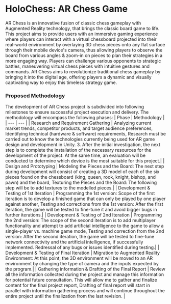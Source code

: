 # HoloChess: AR Chess Game
AR Chess is an innovative fusion of classic chess gameplay with Augmented Reality technology, that brings the classic board game to life. 
This project aims to provide users with an immersive gaming experience where players can interact with a virtual chessboard projected into their real-world environment by overlaying 3D chess pieces onto any flat surface through their mobile device's camera, thus allowing players to observe the board from various angles & zoom-in on pieces to plan their strategies in a more engaging way. Players can challenge various opponents to strategic battles, maneuvering virtual chess pieces with intuitive gestures and commands. 
AR Chess aims to revolutionize traditional chess gameplay by bringing it into the digital age, offering players a dynamic and visually captivating way to enjoy this timeless strategy game.

### Proposed Methodology
The development of AR Chess project is subdivided into following milestones to ensure successful project execution and delivery. The methodology will encompass the following phases:
| Phase | Methodology |
| --- | --- |
| Research and Requirement Gathering | Analyzing current market trends, competitor products, and target audience preferences, Identifying technical (hardware & software) requirements, Research must be carried out to know the technologies currently being used for AR game design and development in Unity. 3.	After the initial investigation, the next step is to complete the installation of the necessary resources for the development of the project. At the same time, an evaluation will be conducted to determine which device is the most suitable for this project.|
| Design and Prototyping | Modeling the Pieces and the Board: The next step during development will consist of creating a 3D model of each of the six pieces found on the chessboard (king, queen, rook, knight, bishop, and pawn) and the board, Texturing the Pieces and the Board: The following step will be to add textures to the modelled pieces.|
| Development & Testing of 1st Iteration | Programming the 1st version: Scope of the first iteration is to develop a finished game that can only be played by one player against another, Testing and corrections from the 1st version: After the first iteration, the game will be tested to fine-tune it and avoid bigger bugs in further iterations.|
| Development & Testing of 2nd Iteration | Programming the 2nd version: The scope of the second iteration is to add multiplayer functionality and attempt to add artificial intelligence to the game to allow a single-player vs. machine game mode, Testing and correction from the 2nd version: After the second iteration, the game will be tested to fine-tune network connectivity and the artificial intelligence, if successfully implemented. Redressal of any bugs or issues identified during testing.|
| Development & Testing of Final Iteration | Migration to Augmented Reality Environment: At this point, the 3D environment will be moved to an AR environment by changing the type of camera and the inputs expected by the program.|
| Gathering information & Drafting of the Final Report | Review all the information collected during the project and manage this information for potential future consultation. This will allow me to gather and finalize content for the final project report, Drafting of final report will start in parallel with information gathering process and will continue throughout the entire project until the finalization from the last revision. |
